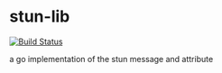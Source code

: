 # stun-lib
[![Build Status](https://travis-ci.org/it-man-cn/stun-lib.svg?branch=master)](https://travis-ci.org/it-man-cn/stun-lib)

a go implementation of the stun message and attribute
